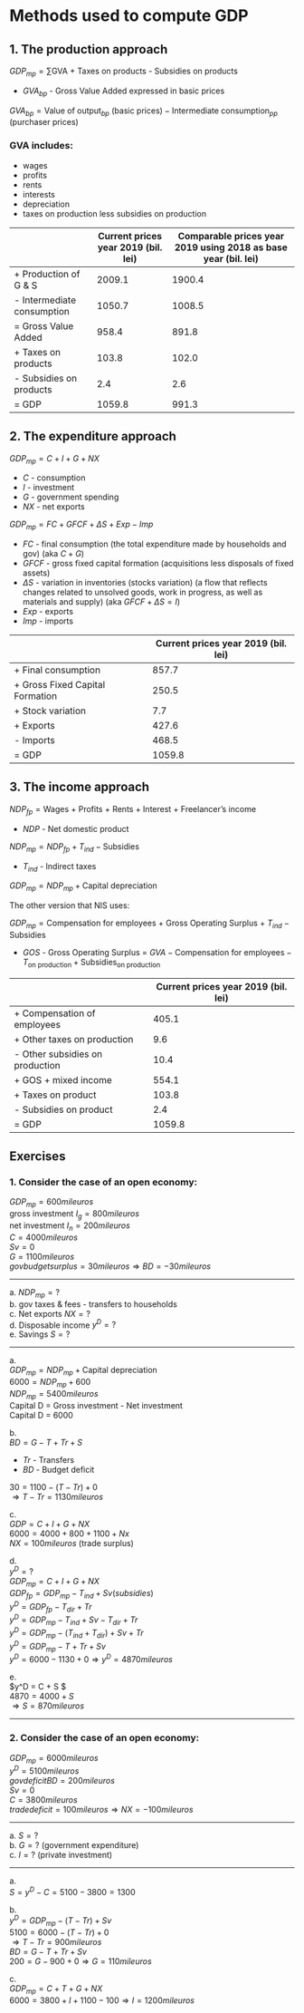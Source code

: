 # Methods used to compute GDP

## 1. The production approach

$GDP_{mp} = \sum \text{GVA + Taxes on products - Subsidies on products}$

- $GVA_{bp}$ - Gross Value Added expressed in basic prices

$GVA_{bp} = \text{Value of output}_{bp} \text{ (basic prices)} - \text{Intermediate consumption}_{pp} \text{ (purchaser prices)}$

### GVA includes:
- wages
- profits
- rents
- interests
- depreciation
- taxes on production less subsidies on production

| | Current prices year 2019 (bil. lei) | Comparable prices year 2019 using 2018 as base year (bil. lei) |
| ---- | ---- | ---- |
| + Production of G & S | 2009.1 | 1900.4
| - Intermediate consumption | 1050.7 | 1008.5
| = Gross Value Added | 958.4 | 891.8
| + Taxes on products | 103.8 | 102.0
| - Subsidies on products | 2.4 | 2.6
| = GDP | 1059.8 | 991.3

## 2. The expenditure approach

$GDP_{mp} = C + I + G + NX$
- $C$ - consumption
- $I$ - investment
- $G$ - government spending
- $NX$ - net exports

$GDP_{mp} = FC + GFCF + \Delta S + Exp - Imp$
- $FC$ - final consumption (the total expenditure made by households and gov) (aka $C+G$)
- $GFCF$ - gross fixed capital formation (acquisitions less disposals of fixed assets) 
- $\Delta S$ - variation in inventories (stocks variation) (a flow that reflects changes related to unsolved goods, work in progress, as well as materials and supply) (aka $GFCF + \Delta S = I$)
- $Exp$ - exports
- $Imp$ - imports

| | Current prices year 2019 (bil. lei) |
| ---- | ---- |
| + Final consumption | 857.7 |
| + Gross Fixed Capital Formation | 250.5 |
| + Stock variation | 7.7 |
| + Exports | 427.6 |
| - Imports | 468.5 |
| = GDP | 1059.8 |

## 3. The income approach
$NDP_{fp} = \text{Wages + Profits + Rents + Interest + Freelancer's income}$
- $NDP$ - Net domestic product

$NDP_{mp} = NDP_{fp} + T_{ind} - \text{Subsidies}$
- $T_{ind}$ - Indirect taxes

$GDP_{mp} = NDP_{mp} + \text{Capital depreciation}$

The other version that NIS uses:

$GDP_{mp} = \text{Compensation for employees + Gross Operating Surplus + } T_{ind} - \text{ Subsidies}$
- $GOS$ - Gross Operating Surplus = $GVA - \text{Compensation for employees} - T_{\text{on production}} + \text{Subsidies}_{\text{on production}}$

| | Current prices year 2019 (bil. lei) |
| ---- | --- |
| + Compensation of employees | 405.1 |
| + Other taxes on production | 9.6 |
| - Other subsidies on production | 10.4 |
| + GOS + mixed income | 554.1 |
| + Taxes on product | 103.8 |
| - Subsidies on product | 2.4 |
| = GDP | 1059.8 | 

## Exercises
### 1. Consider the case of an open economy:

$GDP_{mp} = 600 mil euros$ <br>
$\text{gross investment } I_g = 800 mil euros$ <br>
$\text{net investment } I_n = 200 mil euros$ <br>
$C = 4000 mil euros$ <br>
$Sv = 0$ <br>
$G = 1100 mil euros$ <br>
$gov budget surplus = 30 mil euros \Rightarrow BD = - 30 mil euros$ <br>

---

a. $NDP_{mp} = ?$ <br>
b. gov taxes & fees - transfers to households <br>
c. Net exports $NX = ?$ <br>
d. Disposable income $y^D = ?$ <br>
e. Savings $S = ?$

---
a. <br>
$GDP_{mp} = NDP_{mp} + \text{Capital depreciation}$ <br>
$6000 = NDP_{mp} + 600$ <br>
$NDP_{mp} = 5400 mil euros$ <br>
$\text{Capital D = Gross investment - Net investment}$ <br>
$\text{Capital D = } 6000$ <br>

b. <br>
$BD = G - T + Tr + S$ <br>
- $Tr$ - Transfers <br>
- $BD$ - Budget deficit

$30 = 1100 - (T-Tr) + 0$ <br>
$\Rightarrow T-Tr = 1130 mil euros$ <br>

c. <br>
$GDP = C + I + G + NX$ <br>
$6000 = 4000 + 800 + 1100 + Nx$ <br>
$NX = 100 mil euros$ (trade surplus) <br>

d. <br>
$y^D = ?$ <br>
$GDP_{mp} = C + I + G + NX$ <br>
$GDP_{fp} = GDP_{mp} - T_{ind} + Sv (subsidies)$ <br>
$y^D = GDP_{fp} - T_{dir} + Tr$ <br>
$y^D = GDP_{mp} - T_{ind} + Sv - T_{dir} + Tr$ <br>
$y^D = GDP_{mp} - (T_{ind} + T_{dir}) + Sv + Tr$ <br>
$y^D = GDP_{mp} - T + Tr + Sv$ <br>
$y^D = 6000 - 1130 + 0 \Rightarrow y^D = 4870 mil euros$ <br>

e. <br>
$y^D = C + S $ <br>
$4870 = 4000 + S$ <br>
$\Rightarrow S = 870 mil euros$ <br>

---

### 2. Consider the case of an open economy:
$GDP_{mp} = 6000 mil euros$ <br>
$y^D = 5100 mil euros$ <br>
$gov deficit BD = 200 mil euros$ <br>
$Sv = 0$ <br>
$C = 3800 mil euros$ <br>
$trade deficit = 100 mil euros \Rightarrow NX = -100 mil euros$ <br>

---

a. $S = ?$ <br>
b. $G = ?$ (government expenditure) <br>
c. $I = ?$ (private investment)

---

a. <br>
$S = y^D - C =  5100 - 3800 = 1300$

b. <br>
$y^D = GDP_{mp} - (T - Tr) + Sv$ <br>
$5100 = 6000 - (T - Tr) + 0$ <br>
$\Rightarrow T - Tr = 900 mil euros$ <br>
$BD = G - T + Tr + Sv$ <br>
$200 = G - 900 + 0 \Rightarrow G = 110 mil euros$

c. <br>
$GDP_{mp} = C + T + G + NX$ <br>
$6000 = 3800 + I + 1100 - 100 \Rightarrow I = 1200 mil euros$